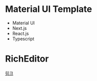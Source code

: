 # Material UI Template

- Material UI
- Next.js
- React.js
- Typescript

# RichEditor

[링크](./src/modules/RichEditor/README.md)
